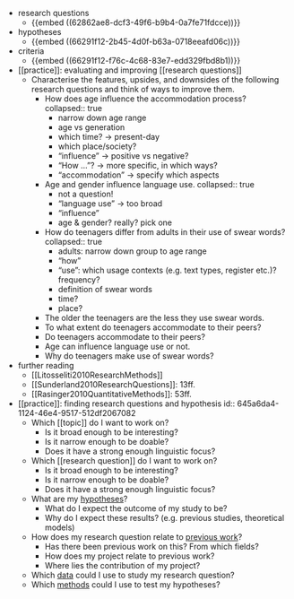 - research questions
	- {{embed ((62862ae8-dcf3-49f6-b9b4-0a7fe71fdcce))}}
- hypotheses
	- {{embed ((66291f12-2b45-4d0f-b63a-0718eeafd06c))}}
- criteria
	- {{embed ((66291f12-f76c-4c68-83e7-edd329fbd8b1))}}
- [[practice]]: evaluating and improving [[research questions]]
	- Characterise the features, upsides, and downsides of the following research questions and think of ways to improve them.
		- How does age influence the accommodation process?
		  collapsed:: true
			- narrow down age range
			- age vs generation
			- which time? → present-day
			- which place/society?
			- “influence” → positive vs negative?
			- “How …”? → more specific, in which ways?
			- “accommodation” → specify which aspects
		- Age and gender influence language use.
		  collapsed:: true
			- not a question!
			- “language use” → too broad
			- “influence”
			- age & gender? really? pick one
		- How do teenagers differ from adults in their use of swear words?
		  collapsed:: true
			- adults: narrow down group to age range
			- “how”
			- “use”: which usage contexts (e.g. text types, register etc.)? frequency?
			- definition of swear words
			- time?
			- place?
		- The older the teenagers are the less they use swear words.
		- To what extent do teenagers accommodate to their peers?
		- Do teenagers accommodate to their peers?
		- Age can influence language use or not.
		- Why do teenagers make use of swear words?
- further reading
	- [[Litosseliti2010ResearchMethods]]
	- [[Sunderland2010ResearchQuestions]]: 13ff.
	- [[Rasinger2010QuantitativeMethods]]: 53ff.
- [[practice]]: finding research questions and hypothesis
  id:: 645a6da4-1124-46e4-9517-512df2067082
	- Which [[topic]] do I want to work on?
		- Is it broad enough to be interesting?
		- Is it narrow enough to be doable?
		- Does it have a strong enough linguistic focus?
	- Which [[research question]] do I want to work on?
		- Is it broad enough to be interesting?
		- Is it narrow enough to be doable?
		- Does it have a strong enough linguistic focus?
	- What are my [hypotheses]([[hypotheses]])?
		- What do I expect the outcome of my study to be?
		- Why do I expect these results? (e.g. previous studies, theoretical models)
	- How does my research question relate to [previous work]([[references]])?
		- Has there been previous work on this? From which fields?
		- How does my project relate to previous work?
		- Where lies the contribution of my project?
	- Which [data]([[data]]) could I use to study my research question?
	- Which [methods]([[methods]]) could I use to test my hypotheses?